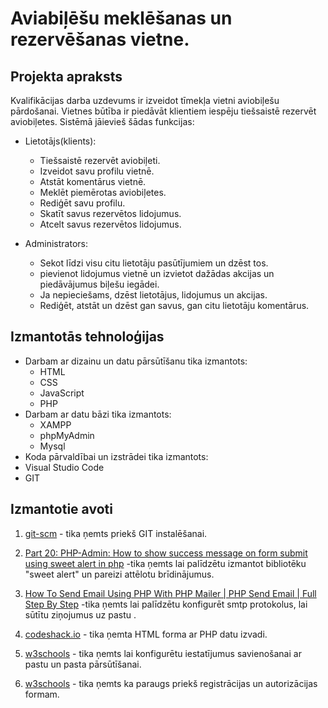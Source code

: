 # Aviabiļēšu meklēšanas un rezervēšanas vietne.

## Projekta apraksts
Kvalifikācijas darba uzdevums ir izveidot tīmekļa vietni aviobiļešu pārdošanai. Vietnes būtība ir piedāvāt klientiem iespēju tiešsaistē rezervēt aviobiļetes.
Sistēmā jāievieš šādas funkcijas:
- Lietotājs(klients):
   - Tiešsaistē rezervēt aviobiļeti.
   - Izveidot savu profilu vietnē.
   - Atstāt komentārus vietnē.
   - Meklēt piemērotas aviobiļetes.
   - Rediģēt savu profilu.
   - Skatīt savus rezervētos lidojumus.
   - Atcelt savus rezervētos lidojumus.
     
- Administrators:
   - Sekot līdzi visu citu lietotāju pasūtījumiem un dzēst tos.
   - pievienot lidojumus vietnē un izvietot dažādas akcijas un piedāvājumus biļešu iegādei.
   - Ja nepieciešams, dzēst lietotājus, lidojumus un akcijas.
   - Rediģēt, atstāt un dzēst gan savus, gan citu lietotāju komentārus.

    
## Izmantotās tehnoloģijas
- Darbam ar dizainu un datu pārsūtīšanu tika izmantots:
  - HTML
  - CSS
  - JavaScript
  - PHP
- Darbam ar datu bāzi tika izmantots:
  - XAMPP
  - phpMyAdmin
  - Mysql
- Koda pārvaldībai un izstrādei tika izmantots:
- Visual Studio Code
- GIT

## Izmantotie avoti
1. [git-scm](https://git-scm.com/book/en/v2/Getting-Started-Installing-Git) - tika ņemts priekš GIT instalēšanai.

2. [Part 20: PHP-Admin: How to show success message on form submit using sweet alert in php](https://youtu.be/C4N3sMg25fQ?si=EqkwNoqb6FZjkYzk) -tika ņemts lai palīdzētu izmantot bibliotēku "sweet alert" un pareizi attēlotu brīdinājumus.

3. [How To Send Email Using PHP With PHP Mailer | PHP Send Email | Full Step By Step](https://youtu.be/9tD8lA9foxw?si=NuZjv64UV7h70v4F) -tika ņemts lai palīdzētu konfigurēt smtp protokolus, lai sūtītu ziņojumus uz pastu .

4. [codeshack.io](https://codeshack.io/commenting-system-php-mysql-ajax/) - tika ņemta HTML forma ar PHP datu izvadi.

5. [w3schools](https://www.w3schools.com/php/php_ref_mail.asp) - tika ņemts lai konfigurētu iestatījumus savienošanai ar pastu un pasta pārsūtīšanai.

6. [w3schools](https://www.w3schools.com/howto/tryit.asp?filename=tryhow_css_register_form) - tika ņemts ka paraugs priekš registrācijas un autorizācijas formam.


